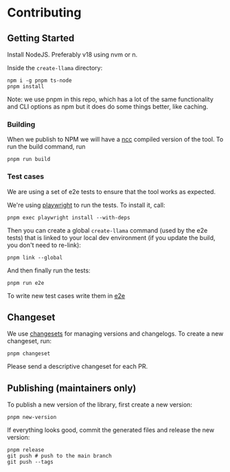 <!--
SPDX-FileCopyrightText: 2024 Deutsche Telekom AG, LlamaIndex, Vercel, Inc.

SPDX-License-Identifier: MIT
-->

# Contributing

## Getting Started

Install NodeJS. Preferably v18 using nvm or n.

Inside the `create-llama` directory:

```
npm i -g pnpm ts-node
pnpm install
```

Note: we use pnpm in this repo, which has a lot of the same functionality and CLI options as npm but it does do some things better, like caching.

### Building

When we publish to NPM we will have a [ncc](https://github.com/vercel/ncc) compiled version of the tool. To run the build command, run

```
pnpm run build
```

### Test cases

We are using a set of e2e tests to ensure that the tool works as expected.

We're using [playwright](https://playwright.dev/) to run the tests.
To install it, call:

```
pnpm exec playwright install --with-deps
```

Then you can create a global `create-llama` command (used by the e2e tests) that is linked to your local dev environment (if you update the build, you don't need to re-link):

```
pnpm link --global
```

And then finally run the tests:

```
pnpm run e2e
```

To write new test cases write them in [e2e](/e2e)

## Changeset

We use [changesets](https://github.com/changesets/changesets) for managing versions and changelogs. To create a new changeset, run:

```
pnpm changeset
```

Please send a descriptive changeset for each PR.

## Publishing (maintainers only)

To publish a new version of the library, first create a new version:

```shell
pnpm new-version
```

If everything looks good, commit the generated files and release the new version:

```shell
pnpm release
git push # push to the main branch
git push --tags
```
